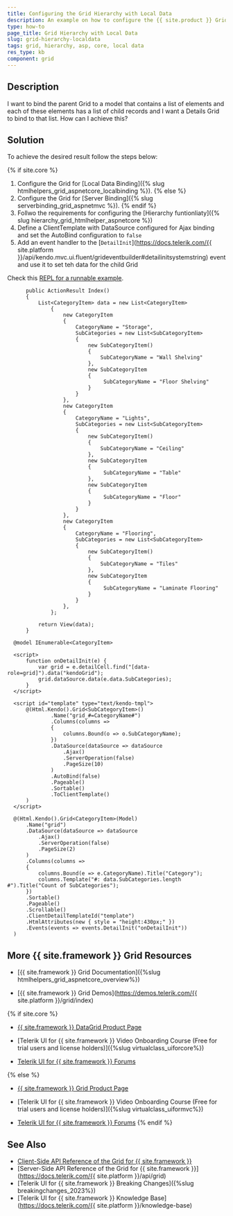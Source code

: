 ```yaml
---
title: Configuring the Grid Hierarchy with Local Data
description: An example on how to configure the {{ site.product }} Grid hierarchy by using local data.
type: how-to
page_title: Grid Hierarchy with Local Data
slug: grid-hierarchy-localdata
tags: grid, hierarchy, asp, core, local data
res_type: kb
component: grid
---
```


## Description

I want to bind the parent Grid to a model that contains a list of elements and each of these elements has a list of child records and I want a Details Grid to bind to that list. How can I achieve this?

## Solution

To achieve the desired result follow the steps below:

 {% if site.core %}
  1. Configure the Grid for [Local Data Binding]({% slug htmlhelpers_grid_aspnetcore_localbinding %}).
{% else %}
  1. Configure the Grid for [Server Binding]({% slug serverbinding_grid_aspnetmvc %}).
{% endif %}
  1. Follwo the requirements for configuring the [Hierarchy funtionliaty]({% slug hierarchy_grid_htmlhelper_aspnetcore %})
  1. Define a ClientTemplate with DataSource configured for Ajax binding and set the AutoBind configuration to `false`
  1. Add an event handler to the [`DetailInit`](https://docs.telerik.com/{{ site.platform }}/api/kendo.mvc.ui.fluent/grideventbuilder#detailinitsystemstring) event and use it to set teh data for the child Grid

  Check this [REPL for a runnable example](https://netcorerepl.telerik.com/wPlFuylo00Q9Ch7J51).

  ```tab-Controller
        public ActionResult Index()
        {
            List<CategoryItem> data = new List<CategoryItem>
                {
                    new CategoryItem
                    {
                        CategoryName = "Storage",
                        SubCategories = new List<SubCategoryItem>
                        {
                            new SubCategoryItem()
                            {
                                SubCategoryName = "Wall Shelving"
                            },
                            new SubCategoryItem
                            {
                                 SubCategoryName = "Floor Shelving"
                            }
                        }
                    },
                    new CategoryItem
                    {
                        CategoryName = "Lights",
                        SubCategories = new List<SubCategoryItem>
                        {
                            new SubCategoryItem()
                            {
                                SubCategoryName = "Ceiling"
                            },
                            new SubCategoryItem
                            {
                                 SubCategoryName = "Table"
                            },
                            new SubCategoryItem
                            {
                                 SubCategoryName = "Floor"
                            }
                        }
                    },
                    new CategoryItem
                    {
                        CategoryName = "Flooring",
                        SubCategories = new List<SubCategoryItem>
                        {
                            new SubCategoryItem()
                            {
                                SubCategoryName = "Tiles"
                            },
                            new SubCategoryItem
                            {
                                 SubCategoryName = "Laminate Flooring"
                            }
                        }
                    },
                };

            return View(data);
        }
  ```
  ```tab-View
    @model IEnumerable<CategoryItem>

    <script>
        function onDetailInit(e) {
            var grid = e.detailCell.find("[data-role=grid]").data("kendoGrid");
            grid.dataSource.data(e.data.SubCategories);
        }
    </script>

    <script id="template" type="text/kendo-tmpl">
        @(Html.Kendo().Grid<SubCategoryItem>()
                .Name("grid_#=CategoryName#")
                .Columns(columns =>
                {
                    columns.Bound(o => o.SubCategoryName);
                })
                .DataSource(dataSource => dataSource
                    .Ajax()
                    .ServerOperation(false)
                    .PageSize(10)
                )
                .AutoBind(false)
                .Pageable()
                .Sortable()
                .ToClientTemplate()
        )
    </script>

    @(Html.Kendo().Grid<CategoryItem>(Model)
        .Name("grid")
        .DataSource(dataSource => dataSource
            .Ajax()
            .ServerOperation(false)
            .PageSize(2)
        )
        .Columns(columns =>
        {
            columns.Bound(e => e.CategoryName).Title("Category");
            columns.Template("#: data.SubCategories.length #").Title("Count of SubCategories");
        })
        .Sortable()
        .Pageable()
        .Scrollable()
        .ClientDetailTemplateId("template")
        .HtmlAttributes(new { style = "height:430px;" })
        .Events(events => events.DetailInit("onDetailInit"))
    )
  ```

## More {{ site.framework }} Grid Resources

* [{{ site.framework }} Grid Documentation]({%slug htmlhelpers_grid_aspnetcore_overview%})

* [{{ site.framework }} Grid Demos](https://demos.telerik.com/{{ site.platform }}/grid/index)

{% if site.core %}
* [{{ site.framework }} DataGrid Product Page](https://www.telerik.com/aspnet-core-ui/grid)

* [Telerik UI for {{ site.framework }} Video Onboarding Course (Free for trial users and license holders)]({%slug virtualclass_uiforcore%})

* [Telerik UI for {{ site.framework }} Forums](https://www.telerik.com/forums/aspnet-core-ui)

{% else %}
* [{{ site.framework }} Grid Product Page](https://www.telerik.com/aspnet-mvc/grid)

* [Telerik UI for {{ site.framework }} Video Onboarding Course (Free for trial users and license holders)]({%slug virtualclass_uiformvc%})

* [Telerik UI for {{ site.framework }} Forums](https://www.telerik.com/forums/aspnet-mvc)
{% endif %}

## See Also

* [Client-Side API Reference of the Grid for {{ site.framework }}](https://docs.telerik.com/kendo-ui/api/javascript/ui/grid)
* [Server-Side API Reference of the Grid for {{ site.framework }}](https://docs.telerik.com/{{ site.platform }}/api/grid)
* [Telerik UI for {{ site.framework }} Breaking Changes]({%slug breakingchanges_2023%})
* [Telerik UI for {{ site.framework }} Knowledge Base](https://docs.telerik.com/{{ site.platform }}/knowledge-base)

